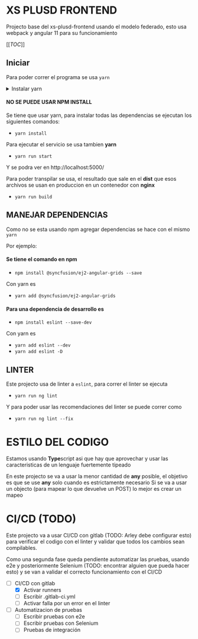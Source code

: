 # XS PLUSD FRONTEND

Projecto base del xs-plusd-frontend usando el modelo federado, esto usa webpack y angular 11 para su funcionamiento

[[_TOC_]]

## Iniciar

Para poder correr el programa se usa `yarn`

<p>
<details>
<summary>Instalar yarn</summary>

Para poder instalar yarn se puede usar <b>NPM</b> <span style="font-size:1vw">Ironia?</span>

<pre><code>npm install -g yarn</code></pre>

Esta forma de instalar no es la recomendada, pero es la mas facil de hacer funcionar La forma recomendada es instalar de
forma nativa [por este metodo](https://classic.yarnpkg.com/en/docs/instal)

</details>
</p>

#### NO SE PUEDE USAR NPM INSTALL

Se tiene que usar yarn, para instalar todas las dependencias se ejecutan los siguientes comandos:

- ``yarn install``

Para ejecutar el servicio se usa tambien **yarn**

- ``yarn run start``

Y se podra ver en http://localhost:5000/

Para poder transpilar se usa, el resultado que sale en el **dist** que esos archivos se usan en produccion en un
contenedor con **nginx**

- ``yarn run build``

## MANEJAR DEPENDENCIAS

Como no se esta usando npm agregar dependencias se hace con el mismo ``yarn``

Por ejemplo:

#### Se tiene el comando en npm

- ``npm install @syncfusion/ej2-angular-grids --save``

Con yarn es

- ``yarn add @syncfusion/ej2-angular-grids``

#### Para una dependencia de desarrollo es

- ``npm install eslint --save-dev``

Con yarn es

- ``yarn add eslint --dev``
- ``yarn add eslint -D``

## LINTER

Este projecto usa de linter a `eslint`, para correr el linter se ejecuta

- ``yarn run ng lint``

Y para poder usar las recomendaciones del linter se puede correr como

- ``yarn run ng lint --fix``

# ESTILO DEL CODIGO

Estamos usando **Type**script asi que hay que aprovechar y usar las caracteristicas de un lenguaje fuertemente tipeado

En este projecto se va a usar la menor cantidad de **any** posible, el objetivo es que se use **any** solo cuando es
estrictamente necesario Si se va a usar un objecto (para mapear lo que devuelve un POST) lo mejor es crear un mapeo

# CI/CD (TODO)

Este projecto va a usar CI/CD con gitlab (TODO: Arley debe configurar esto) para verificar el codigo con el linter y
validar que todos los cambios sean compilables.

Como una segunda fase queda pendiente automatizar las pruebas, usando e2e y posteriormente Selenium (TODO: encontrar
alguien que pueda hacer esto) y se van a validar el correcto funcionamiento con el CI/CD

- [ ] CI/CD con gitlab
  - [X] Activar runners
  - [ ] Escribir .gitlab-ci.yml
  - [ ] Activar falla por un error en el linter
- [ ] Automatizacion de pruebas
  - [ ] Escribir pruebas con e2e
  - [ ] Escribir pruebas con Selenium
  - [ ] Pruebas de integración
